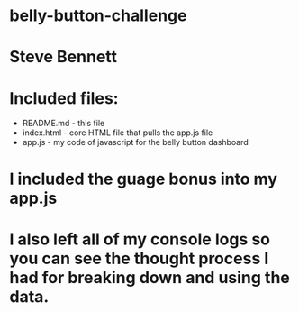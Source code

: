 # belly-button-challenge
# Steve Bennett


# Included files:  
* README.md - this file
* index.html - core HTML file that pulls the app.js file
* app.js - my code of javascript for the belly button dashboard

# I included the guage bonus into my app.js

# I also left all of my console logs so you can see the thought process I had for breaking down and using the data.